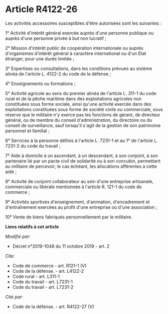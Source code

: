 # Article R4122-26

Les activités accessoires susceptibles d'être autorisées sont les suivantes : 

1° Activité d'intérêt général exercée auprès d'une personne publique ou auprès d'une personne privée à but non lucratif ; 

2° Mission d'intérêt public de coopération internationale ou auprès d'organismes d'intérêt général à caractère international
ou d'un Etat étranger, pour une durée limitée ; 

3° Expertises ou consultations, dans les conditions prévues au sixième alinéa de l'article L. 4122-2 du code de la défense ; 

4° Enseignements ou formations ; 

5° Activité agricole au sens du premier alinéa de l'article L. 311-1 du code rural et de la pêche maritime dans des
exploitations agricoles non constituées sous forme sociale, ainsi qu'une activité exercée dans des exploitations constituées
sous forme de société civile ou commerciale, sous réserve que le militaire n'y exerce pas les fonctions de gérant, de
directeur général, ou de membre du conseil d'administration, du directoire ou du conseil de surveillance, sauf lorsqu'il
s'agit de la gestion de son patrimoine personnel et familial ; 

6° Services à la personne définis à l'article L. 7231-1 et au 1° de l'article L. 7231-2 du code du travail ; 

7° Aide à domicile à un ascendant, à un descendant, à son conjoint, à son partenaire lié par un pacte civil de solidarité ou
à son concubin, permettant au militaire de percevoir, le cas échéant, les allocations afférentes à cette aide ; 

8° Activité de conjoint collaborateur au sein d'une entreprise artisanale, commerciale ou libérale mentionnée à l'article R.
121-1 du code de commerce ; 

9° Activités sportives d'enseignement, d'animation, d'encadrement et d'entraînement exercées au profit d'une entreprise ou
d'une association ; 

10° Vente de biens fabriqués personnellement par le militaire.

**Liens relatifs à cet article**

_Modifié par_:

  - Décret n°2019-1048 du 11 octobre 2019 - art. 2

_Cite_:

  - Code de commerce - art. R121-1 (V)
  - Code de la défense. - art. L4122-2
  - Code rural - art. L311-1
  - Code du travail - art. L7231-1
  - Code du travail - art. L7231-2

_Cité par_:

  - Code de la défense. - art. R4122-27 (V)
